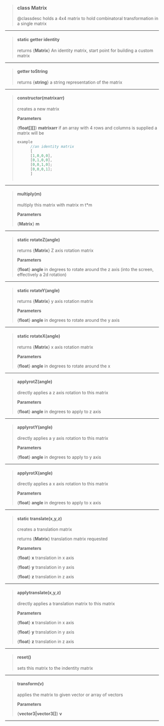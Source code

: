 > ### class Matrix
> @classdesc holds a 4x4 matrix to hold combinatoral transformation in a single matrix
> 
> 

---

> #### static getter identity
> 
> returns {**Matrix**} An identity matrix, start point for building a custom matrix
> 
> 

---

> #### getter toString
> 
> returns {**string**} a string representation of the matrix
> 
> 

---

> #### constructor(matrixarr)
> creates a new matrix
> 
> 
> **Parameters**
> 
> {**float[][]**} **matrixarr** if an array with 4 rows and columns is supplied a matrix will be
> 
> ```js
> example
>       //an identity matrix
>       [
>       [1,0,0,0],
>       [0,1,0,0],
>       [0,0,1,0];
>       [0,0,0,1];
>       ]
>      
> ```
> 

---

> #### multiply(m)
> multiply this matrix with matrix m t*m
> 
> 
> **Parameters**
> 
> {**Matrix**} **m** 
> 
> 

---

> #### static rotateZ(angle)
> 
> returns {**Matrix**} Z axis rotation matrix
> 
> 
> **Parameters**
> 
> {**float**} **angle** in degrees to rotate around the z axis (into the screen, effectively a 2d rotation)
> 
> 

---

> #### static rotateY(angle)
> 
> returns {**Matrix**} y axis rotation matrix
> 
> 
> **Parameters**
> 
> {**float**} **angle** in degrees to rotate around the y axis
> 
> 

---

> #### static rotateX(angle)
> 
> returns {**Matrix**} x axis rotation matrix
> 
> 
> **Parameters**
> 
> {**float**} **angle** in degrees to rotate around the x
> 
> 

---

> #### applyrotZ(angle)
> directly applies a z axis rotation to this matrix
> 
> 
> **Parameters**
> 
> {**float**} **angle** in degrees to apply to z axis
> 
> 

---

> #### applyrotY(angle)
> directly applies a y axis rotation to this matrix
> 
> 
> **Parameters**
> 
> {**float**} **angle** in degrees to apply to y axis
> 
> 

---

> #### applyrotX(angle)
> directly applies a x axis rotation to this matrix
> 
> 
> **Parameters**
> 
> {**float**} **angle** in degrees to apply to x axis
> 
> 

---

> #### static translate(x,y,z)
> creates a translation matrix
> 
> 
> returns {**Matrix**} translation matrix requested
> 
> 
> **Parameters**
> 
> {**float**} **x** translation in x axis
> 
> {**float**} **y** translation in y axis
> 
> {**float**} **z** translation in z axis
> 
> 

---

> #### applytranslate(x,y,z)
> directly applies a translation matrix to this matrix
> 
> 
> **Parameters**
> 
> {**float**} **x** translation in x axis
> 
> {**float**} **y** translation in y axis
> 
> {**float**} **z** translation in z axis
> 
> 

---

> #### reset()
> sets this matrix to the indentity matrix
> 
> 

---

> #### transform(v)
> applies the matrix to given vector or array of vectors
> 
> 
> **Parameters**
> 
> {**vector3|vector3[]**} **v** 
> 
> 

---

